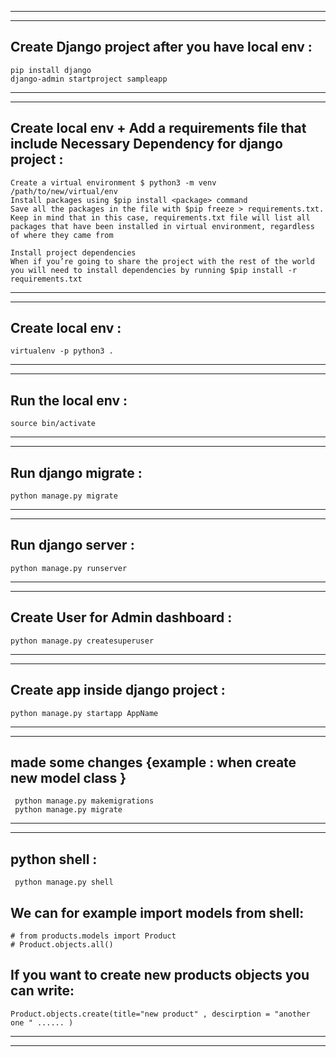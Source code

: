 
 --------------------------
--------------------------
 
## **Create Django project after you have local env :**
```
pip install django
django-admin startproject sampleapp
```
 
--------------------------
--------------------------
  
## **Create local env + Add a requirements file that include Necessary Dependency for django project  :**
```
Create a virtual environment $ python3 -m venv /path/to/new/virtual/env
Install packages using $pip install <package> command
Save all the packages in the file with $pip freeze > requirements.txt. Keep in mind that in this case, requirements.txt file will list all packages that have been installed in virtual environment, regardless of where they came from

Install project dependencies
When if you’re going to share the project with the rest of the world you will need to install dependencies by running $pip install -r requirements.txt
```
--------------------------
--------------------------
 
## **Create local env :**
```
virtualenv -p python3 .
```
--------------------------
--------------------------

## **Run the local env :**

```
source bin/activate
```
--------------------------
--------------------------
## **Run django migrate :**

```
python manage.py migrate
```
--------------------------
--------------------------
## **Run django server :**
```
python manage.py runserver
```
--------------------------
--------------------------
## **Create User for Admin dashboard :**
```
python manage.py createsuperuser
```
--------------------------
--------------------------
## **Create app inside django project :**
```
python manage.py startapp AppName
```
--------------------------
--------------------------
## **made some changes {example : when create new model class }**
```
 python manage.py makemigrations
 python manage.py migrate 
```
--------------------------
--------------------------
## **python shell :**
```
 python manage.py shell
```
## **We can for example import models from shell:**
```
# from products.models import Product
# Product.objects.all()
```
## **If you want to create new products objects you can write:**
```
Product.objects.create(title="new product" , descirption = "another one " ...... )
```
--------------------------
--------------------------
